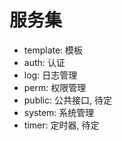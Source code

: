 # 服务集

- template: 模板
- auth: 认证
- log: 日志管理
- perm: 权限管理
- public: 公共接口, 待定
- system: 系统管理
- timer: 定时器, 待定
